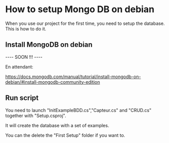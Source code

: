 # How to setup Mongo DB on debian

When you use our project for the first time, you need to setup the database. This is how to do it.



## Install MongoDB on debian

---- SOON !!! ----

En attendant:

https://docs.mongodb.com/manual/tutorial/install-mongodb-on-debian/#install-mongodb-community-edition



## Run script

You need to launch "InitExampleBDD.cs","Capteur.cs" and "CRUD.cs" together with "Setup.csproj".



It will create the database with a set of examples.



You can the delete the "First Setup" folder if you want to.